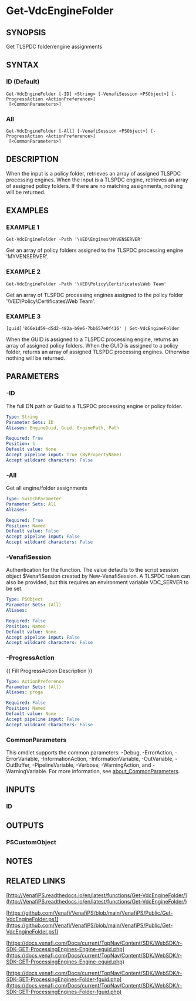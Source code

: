 # Get-VdcEngineFolder

## SYNOPSIS
Get TLSPDC folder/engine assignments

## SYNTAX

### ID (Default)
```
Get-VdcEngineFolder [-ID] <String> [-VenafiSession <PSObject>] [-ProgressAction <ActionPreference>]
 [<CommonParameters>]
```

### All
```
Get-VdcEngineFolder [-All] [-VenafiSession <PSObject>] [-ProgressAction <ActionPreference>]
 [<CommonParameters>]
```

## DESCRIPTION
When the input is a policy folder, retrieves an array of assigned TLSPDC processing engines.
When the input is a TLSPDC engine, retrieves an array of assigned policy folders.
If there are no matching assignments, nothing will be returned.

## EXAMPLES

### EXAMPLE 1
```
Get-VdcEngineFolder -Path '\VED\Engines\MYVENSERVER'
```

Get an array of policy folders assigned to the TLSPDC processing engine 'MYVENSERVER'.

### EXAMPLE 2
```
Get-VdcEngineFolder -Path '\VED\Policy\Certificates\Web Team'
```

Get an array of TLSPDC processing engines assigned to the policy folder '\VED\Policy\Certificates\Web Team'.

### EXAMPLE 3
```
[guid]'866e1d59-d5d2-482a-b9e6-7bb657e0f416' | Get-VdcEngineFolder
```

When the GUID is assigned to a TLSPDC processing engine, returns an array of assigned policy folders.
When the GUID is assigned to a policy folder, returns an array of assigned TLSPDC processing engines.
Otherwise nothing will be returned.

## PARAMETERS

### -ID
The full DN path or Guid to a TLSPDC processing engine or policy folder.

```yaml
Type: String
Parameter Sets: ID
Aliases: EngineGuid, Guid, EnginePath, Path

Required: True
Position: 1
Default value: None
Accept pipeline input: True (ByPropertyName)
Accept wildcard characters: False
```

### -All
Get all engine/folder assignments

```yaml
Type: SwitchParameter
Parameter Sets: All
Aliases:

Required: True
Position: Named
Default value: False
Accept pipeline input: False
Accept wildcard characters: False
```

### -VenafiSession
Authentication for the function.
The value defaults to the script session object $VenafiSession created by New-VenafiSession.
A TLSPDC token can also be provided, but this requires an environment variable VDC_SERVER to be set.

```yaml
Type: PSObject
Parameter Sets: (All)
Aliases:

Required: False
Position: Named
Default value: None
Accept pipeline input: False
Accept wildcard characters: False
```

### -ProgressAction
{{ Fill ProgressAction Description }}

```yaml
Type: ActionPreference
Parameter Sets: (All)
Aliases: proga

Required: False
Position: Named
Default value: None
Accept pipeline input: False
Accept wildcard characters: False
```

### CommonParameters
This cmdlet supports the common parameters: -Debug, -ErrorAction, -ErrorVariable, -InformationAction, -InformationVariable, -OutVariable, -OutBuffer, -PipelineVariable, -Verbose, -WarningAction, and -WarningVariable. For more information, see [about_CommonParameters](http://go.microsoft.com/fwlink/?LinkID=113216).

## INPUTS

### ID
## OUTPUTS

### PSCustomObject
## NOTES

## RELATED LINKS

[http://VenafiPS.readthedocs.io/en/latest/functions/Get-VdcEngineFolder/](http://VenafiPS.readthedocs.io/en/latest/functions/Get-VdcEngineFolder/)

[https://github.com/Venafi/VenafiPS/blob/main/VenafiPS/Public/Get-VdcEngineFolder.ps1](https://github.com/Venafi/VenafiPS/blob/main/VenafiPS/Public/Get-VdcEngineFolder.ps1)

[https://docs.venafi.com/Docs/current/TopNav/Content/SDK/WebSDK/r-SDK-GET-ProcessingEngines-Engine-eguid.php](https://docs.venafi.com/Docs/current/TopNav/Content/SDK/WebSDK/r-SDK-GET-ProcessingEngines-Engine-eguid.php)

[https://docs.venafi.com/Docs/current/TopNav/Content/SDK/WebSDK/r-SDK-GET-ProcessingEngines-Folder-fguid.php](https://docs.venafi.com/Docs/current/TopNav/Content/SDK/WebSDK/r-SDK-GET-ProcessingEngines-Folder-fguid.php)

